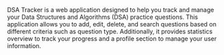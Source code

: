 DSA Tracker is a web application designed to help you track and manage your Data Structures and Algorithms (DSA) practice questions. This application allows you to add, edit, delete, and search questions based on different criteria such as question type. Additionally, it provides statistics overview to track your progress and a profile section to manage your user information.
